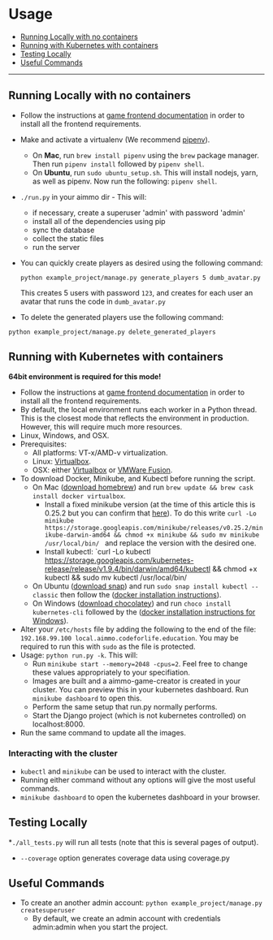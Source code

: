 # Usage
- [Running Locally with no containers](#running-locally-with-no-containers)
- [Running with Kubernetes with containers](#running-with-kubernetes-with-containers)
- [Testing Locally](#testing-locally)
- [Useful Commands](#useful-commands)
---

## Running Locally with no containers
* Follow the instructions at [game frontend documentation](https://github.com/ocadotechnology/aimmo/blob/master/game_frontend/README.md) in order to install all the frontend requirements.
* Make and activate a virtualenv (We recommend [pipenv](https://docs.pipenv.org/)).
    * On **Mac**, run `brew install pipenv` using the `brew` package manager. Then run `pipenv install` followed by `pipenv shell`.
    * On **Ubuntu**, run `sudo ubuntu_setup.sh`. This will install nodejs, yarn, as well as pipenv. Now run the following: `pipenv shell`.
* `./run.py` in your aimmo dir - This will:
    * if necessary, create a superuser 'admin' with password 'admin'
    * install all of the dependencies using pip
    * sync the database
    * collect the static files
    * run the server
* You can quickly create players as desired using the following command:

  `python example_project/manage.py generate_players 5 dumb_avatar.py`

  This creates 5 users with password `123`, and creates for each user an avatar that runs the code in `dumb_avatar.py`
* To delete the generated players use the following command:

`python example_project/manage.py delete_generated_players`


## Running with Kubernetes with containers
**64bit environment is required for this mode!**
* Follow the instructions at [game frontend documentation](https://github.com/ocadotechnology/aimmo/blob/master/game_frontend/README.md) in order to install all the frontend requirements.
* By default, the local environment runs each worker in a Python thread. This is the closest mode that reflects the environment in production. However, this will require much more resources.
* Linux, Windows, and OSX.
* Prerequisites:
    * All platforms: VT-x/AMD-v virtualization.
    * Linux: [Virtualbox](https://www.virtualbox.org/wiki/Downloads).
    * OSX: either [Virtualbox](https://www.virtualbox.org/wiki/Downloads) or [VMWare Fusion](http://www.vmware.com/products/fusion.html).
* To download Docker, Minikube, and Kubectl before running the script. 
    * On Mac ([download homebrew](https://brew.sh/)) and run `brew update && brew cask install docker virtualbox`. 
        * Install a fixed minikube version (at the time of this article this is 0.25.2 but you can confirm that [here](https://github.com/ocadotechnology/aimmo/blob/b0fd1bf852b1b2630a8546d173798ec9a670c480/.travis.yml#L23)). To do this write 
        `curl -Lo minikube https://storage.googleapis.com/minikube/releases/v0.25.2/minikube-darwin-amd64 && chmod +x minikube && sudo mv minikube /usr/local/bin/
        ` and replace the version with the desired one. 
        * Install kubectl: 
        `curl -Lo kubectl https://storage.googleapis.com/kubernetes-release/release/v1.9.4/bin/darwin/amd64/kubectl && chmod +x kubectl && sudo mv kubectl /usr/local/bin/
    * On Ubuntu ([download snap](https://snapcraft.io/)) and run `sudo snap install kubectl --classic` then follow the ([docker installation instructions](https://docs.docker.com/install/linux/docker-ce/ubuntu/)).
    * On Windows ([download chocolatey](https://chocolatey.org/)) and run `choco install kubernetes-cli` followed by the ([docker installation instructions for Windows](https://docs.docker.com/docker-for-windows/)).
* Alter your `/etc/hosts` file by adding the following to the end of the file: `192.168.99.100 local.aimmo.codeforlife.education`. You may be required to run this with `sudo` as the file is protected.
* Usage: `python run.py -k`. This will:
    * Run `minikube start --memory=2048 -cpus=2`. Feel free to change these values appropriately to your specifiation.
    * Images are built and a aimmo-game-creator is created in your cluster. You can preview this in your kubernetes dashboard. Run `minikube dashboard` to open this.
    * Perform the same setup that run.py normally performs.
    * Start the Django project (which is not kubernetes controlled) on localhost:8000.
* Run the same command to update all the images.

### Interacting with the cluster

* `kubectl` and `minikube` can be used to interact with the cluster.
* Running either command without any options will give the most useful commands.
* `minikube dashboard` to open the kubernetes dashboard in your browser.

## Testing Locally
*`./all_tests.py` will run all tests (note that this is several pages of output).
* `--coverage` option generates coverage data using coverage.py

## Useful Commands
* To create an another admin account:
`python example_project/manage.py createsuperuser`
   * By default, we create an admin account with credentials admin:admin when you start the project.
